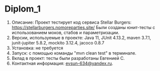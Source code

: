 # Diplom_1

1. Описание: Проект тестирует код сервиса Stellar Burgers: https://stellarburgers.nomoreparties.site/
Были созданы юнит-тесты с использованием моков, стабов и параметризации.   
2. Версии, используемые в проекте: Java 11, JUnit 4.13.2, maven 3.7.1, junit-jupiter 5.8.2, mockito 3.12.4, jacoco 0.8.7
3. Установка: не требуется
4. Запуск: с помощью команды "mvn clean test" в терминале.
5. Вклад в проект: тесты были разработаны Евгенией С.
6. Контактная информация: evsun-634@yandex.ru.